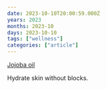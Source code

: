 ```yaml
---
date: 2023-10-10T20:00:59.000Z
years: 2023
months: 2023-10
days: 2023-10-10
tags: ["wellness"]
categories: ["article"]
---
```

[Jojoba oil](https://en.wikipedia.org/wiki/Jojoba_oil)

Hydrate skin without blocks.
